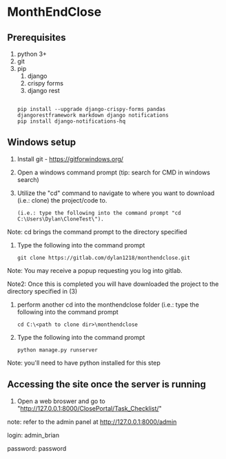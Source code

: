 # MonthEndClose

## Prerequisites
1. python 3+
1. git
1. pip
    1. django
    1. crispy forms
    1. django rest
    ```

    pip install --upgrade django-crispy-forms pandas djangorestframework markdown django notifications
    pip install django-notifications-hq
    ```

## Windows setup
1. Install git - https://gitforwindows.org/

1. Open a windows command prompt (tip: search for CMD in windows search)

1. Utilize the "cd" command to navigate to where you want to download (i.e.: clone) the project/code to. 
    ```
    (i.e.: type the following into the command prompt "cd C:\Users\Dylan\CloneTest\").
    ```

Note: cd brings the command prompt to the directory specified

1. Type the following into the command prompt 
    ```
    git clone https://gitlab.com/dylan1218/monthendclose.git
    ```

Note: You may receive a popup requesting you log into gitlab.

Note2: Once this is completed you will have downloaded the project to the directory specified in (3)

1. perform another cd into the monthendclose folder (i.e.: type the following into the command prompt 
    ```
    cd C:\<path to clone dir>\monthendclose
    ```

1. Type the following into the command prompt 
    ```
    python manage.py runserver
    ```

Note: you'll need to have python installed for this step

## Accessing the site once the server is running

1. Open a web broswer and go to "http://127.0.0.1:8000/ClosePortal/Task_Checklist/"

note: refer to the admin panel at http://127.0.0.1:8000/admin

login: admin_brian

password: password
